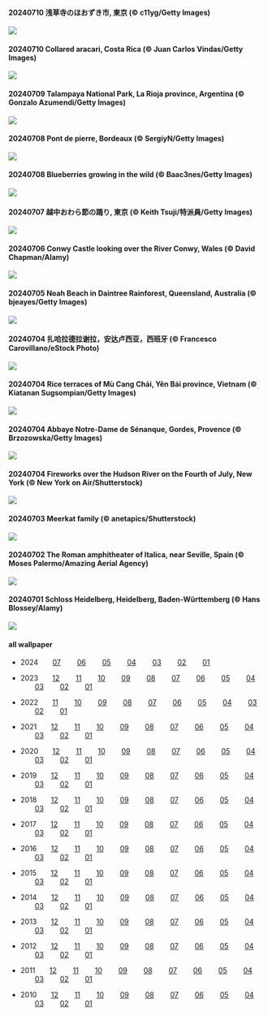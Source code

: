 #### 20240710 浅草寺のほおずき市, 東京 (© c11yg/Getty Images)

![](images/2024-07/20240710_Lanternplant_1920x1080.jpg)

#### 20240710 Collared aracari, Costa Rica (© Juan Carlos Vindas/Getty Images)

![](images/2024-07/20240710_CollaredAracari_1920x1080.jpg)

#### 20240709 Talampaya National Park, La Rioja province, Argentina (© Gonzalo Azumendi/Getty Images)

![](images/2024-07/20240709_TalampayaNP_1920x1080.jpg)

#### 20240708 Pont de pierre, Bordeaux (© SergiyN/Getty Images)

![](images/2024-07/20240708_PontBordeaux_1920x1080.jpg)

#### 20240708 Blueberries growing in the wild (© Baac3nes/Getty Images)

![](images/2024-07/20240708_NorwayBlueberries_1920x1080.jpg)

#### 20240707 越中おわら節の踊り, 東京 (© Keith Tsuji/特派員/Getty Images)

![](images/2024-07/20240707_Tanabata_1920x1080.jpg)

#### 20240706 Conwy Castle looking over the River Conwy, Wales (© David Chapman/Alamy)

![](images/2024-07/20240706_ConwyRiver_1920x1080.jpg)

#### 20240705 Noah Beach in Daintree Rainforest, Queensland, Australia (© bjeayes/Getty Images)

![](images/2024-07/20240705_NoahBeach_1920x1080.jpg)

#### 20240704 扎哈拉德拉谢拉，安达卢西亚，西班牙 (© Francesco Carovillano/eStock Photo)

![](images/2024-07/20240704_ZaharaDeLaSierra_1920x1080.jpg)

#### 20240704 Rice terraces of Mù Cang Chải, Yên Bái province, Vietnam (© Kiatanan Sugsompian/Getty Images)

![](images/2024-07/20240704_YenBaiTerraces_1920x1080.jpg)

#### 20240704 Abbaye Notre-Dame de Sénanque, Gordes, Provence (© Brzozowska/Getty Images)

![](images/2024-07/20240704_SenanqueAbbey_1920x1080.jpg)

#### 20240704 Fireworks over the Hudson River on the Fourth of July, New York (© New York on Air/Shutterstock)

![](images/2024-07/20240704_HudsonFireworks_1920x1080.jpg)

#### 20240703 Meerkat family (© anetapics/Shutterstock)

![](images/2024-07/20240703_MeerkatManor_1920x1080.jpg)

#### 20240702 The Roman amphitheater of Italica, near Seville, Spain (© Moses Palermo/Amazing Aerial Agency)

![](images/2024-07/20240702_ItalicaRuins_1920x1080.jpg)

#### 20240701 Schloss Heidelberg, Heidelberg, Baden-Württemberg (© Hans Blossey/Alamy)

![](images/2024-07/20240701_HeidelbergCastle_1920x1080.jpg)





#### all wallpaper



- 2024&emsp;&emsp;[07](images/2024-07/README.md) &emsp;&emsp;[06](images/2024-06/README.md) &emsp;&emsp;[05](images/2024-05/README.md) &emsp;&emsp;[04](images/2024-04/README.md) &emsp;&emsp;[03](images/2024-03/README.md) &emsp;&emsp;[02](images/2024-02/README.md) &emsp;&emsp;[01](images/2024-01/README.md) 

- 2023&emsp;&emsp;[12](images/2023-12/README.md) &emsp;&emsp;[11](images/2023-11/README.md) &emsp;&emsp;[10](images/2023-10/README.md) &emsp;&emsp;[09](images/2023-09/README.md) &emsp;&emsp;[08](images/2023-08/README.md) &emsp;&emsp;[07](images/2023-07/README.md) &emsp;&emsp;[06](images/2023-06/README.md) &emsp;&emsp;[05](images/2023-05/README.md) &emsp;&emsp;[04](images/2023-04/README.md) &emsp;&emsp;[03](images/2023-03/README.md) &emsp;&emsp;[02](images/2023-02/README.md) &emsp;&emsp;[01](images/2023-01/README.md) 

- 2022&emsp;&emsp;[11](images/2022-11/README.md) &emsp;&emsp;[10](images/2022-10/README.md) &emsp;&emsp;[09](images/2022-09/README.md) &emsp;&emsp;[08](images/2022-08/README.md) &emsp;&emsp;[07](images/2022-07/README.md) &emsp;&emsp;[06](images/2022-06/README.md) &emsp;&emsp;[05](images/2022-05/README.md) &emsp;&emsp;[04](images/2022-04/README.md) &emsp;&emsp;[03](images/2022-03/README.md) &emsp;&emsp;[02](images/2022-02/README.md) &emsp;&emsp;[01](images/2022-01/README.md) 

- 2021&emsp;&emsp;[12](https://github.com/janonden/bing-wallpaper/blob/2021/images/2021-12/README.md) &emsp;&emsp;[11](https://github.com/janonden/bing-wallpaper/blob/2021/images/2021-11/README.md) &emsp;&emsp;[10](https://github.com/janonden/bing-wallpaper/blob/2021/images/2021-10/README.md) &emsp;&emsp;[09](https://github.com/janonden/bing-wallpaper/blob/2021/images/2021-09/README.md) &emsp;&emsp;[08](https://github.com/janonden/bing-wallpaper/blob/2021/images/2021-08/README.md) &emsp;&emsp;[07](https://github.com/janonden/bing-wallpaper/blob/2021/images/2021-07/README.md) &emsp;&emsp;[06](https://github.com/janonden/bing-wallpaper/blob/2021/images/2021-06/README.md) &emsp;&emsp;[05](https://github.com/janonden/bing-wallpaper/blob/2021/images/2021-05/README.md) &emsp;&emsp;[04](https://github.com/janonden/bing-wallpaper/blob/2021/images/2021-04/README.md) &emsp;&emsp;[03](https://github.com/janonden/bing-wallpaper/blob/2021/images/2021-03/README.md) &emsp;&emsp;[02](https://github.com/janonden/bing-wallpaper/blob/2021/images/2021-02/README.md) &emsp;&emsp;[01](https://github.com/janonden/bing-wallpaper/blob/2021/images/2021-01/README.md) 

- 2020&emsp;&emsp;[12](https://github.com/janonden/bing-wallpaper/blob/2020/images/2020-12/README.md) &emsp;&emsp;[11](https://github.com/janonden/bing-wallpaper/blob/2020/images/2020-11/README.md) &emsp;&emsp;[10](https://github.com/janonden/bing-wallpaper/blob/2020/images/2020-10/README.md) &emsp;&emsp;[09](https://github.com/janonden/bing-wallpaper/blob/2020/images/2020-09/README.md) &emsp;&emsp;[08](https://github.com/janonden/bing-wallpaper/blob/2020/images/2020-08/README.md) &emsp;&emsp;[07](https://github.com/janonden/bing-wallpaper/blob/2020/images/2020-07/README.md) &emsp;&emsp;[06](https://github.com/janonden/bing-wallpaper/blob/2020/images/2020-06/README.md) &emsp;&emsp;[05](https://github.com/janonden/bing-wallpaper/blob/2020/images/2020-05/README.md) &emsp;&emsp;[04](https://github.com/janonden/bing-wallpaper/blob/2020/images/2020-04/README.md) &emsp;&emsp;[03](https://github.com/janonden/bing-wallpaper/blob/2020/images/2020-03/README.md) &emsp;&emsp;[02](https://github.com/janonden/bing-wallpaper/blob/2020/images/2020-02/README.md) &emsp;&emsp;[01](https://github.com/janonden/bing-wallpaper/blob/2020/images/2020-01/README.md) 

- 2019&emsp;&emsp;[12](https://github.com/janonden/bing-wallpaper/blob/2019/images/2019-12/README.md) &emsp;&emsp;[11](https://github.com/janonden/bing-wallpaper/blob/2019/images/2019-11/README.md) &emsp;&emsp;[10](https://github.com/janonden/bing-wallpaper/blob/2019/images/2019-10/README.md) &emsp;&emsp;[09](https://github.com/janonden/bing-wallpaper/blob/2019/images/2019-09/README.md) &emsp;&emsp;[08](https://github.com/janonden/bing-wallpaper/blob/2019/images/2019-08/README.md) &emsp;&emsp;[07](https://github.com/janonden/bing-wallpaper/blob/2019/images/2019-07/README.md) &emsp;&emsp;[06](https://github.com/janonden/bing-wallpaper/blob/2019/images/2019-06/README.md) &emsp;&emsp;[05](https://github.com/janonden/bing-wallpaper/blob/2019/images/2019-05/README.md) &emsp;&emsp;[04](https://github.com/janonden/bing-wallpaper/blob/2019/images/2019-04/README.md) &emsp;&emsp;[03](https://github.com/janonden/bing-wallpaper/blob/2019/images/2019-03/README.md) &emsp;&emsp;[02](https://github.com/janonden/bing-wallpaper/blob/2019/images/2019-02/README.md) &emsp;&emsp;[01](https://github.com/janonden/bing-wallpaper/blob/2019/images/2019-01/README.md) 

- 2018&emsp;&emsp;[12](https://github.com/janonden/bing-wallpaper/blob/2018/images/2018-12/README.md) &emsp;&emsp;[11](https://github.com/janonden/bing-wallpaper/blob/2018/images/2018-11/README.md) &emsp;&emsp;[10](https://github.com/janonden/bing-wallpaper/blob/2018/images/2018-10/README.md) &emsp;&emsp;[09](https://github.com/janonden/bing-wallpaper/blob/2018/images/2018-09/README.md) &emsp;&emsp;[08](https://github.com/janonden/bing-wallpaper/blob/2018/images/2018-08/README.md) &emsp;&emsp;[07](https://github.com/janonden/bing-wallpaper/blob/2018/images/2018-07/README.md) &emsp;&emsp;[06](https://github.com/janonden/bing-wallpaper/blob/2018/images/2018-06/README.md) &emsp;&emsp;[05](https://github.com/janonden/bing-wallpaper/blob/2018/images/2018-05/README.md) &emsp;&emsp;[04](https://github.com/janonden/bing-wallpaper/blob/2018/images/2018-04/README.md) &emsp;&emsp;[03](https://github.com/janonden/bing-wallpaper/blob/2018/images/2018-03/README.md) &emsp;&emsp;[02](https://github.com/janonden/bing-wallpaper/blob/2018/images/2018-02/README.md) &emsp;&emsp;[01](https://github.com/janonden/bing-wallpaper/blob/2018/images/2018-01/README.md) 

- 2017&emsp;&emsp;[12](https://github.com/janonden/bing-wallpaper/blob/2017/images/2017-12/README.md) &emsp;&emsp;[11](https://github.com/janonden/bing-wallpaper/blob/2017/images/2017-11/README.md) &emsp;&emsp;[10](https://github.com/janonden/bing-wallpaper/blob/2017/images/2017-10/README.md) &emsp;&emsp;[09](https://github.com/janonden/bing-wallpaper/blob/2017/images/2017-09/README.md) &emsp;&emsp;[08](https://github.com/janonden/bing-wallpaper/blob/2017/images/2017-08/README.md) &emsp;&emsp;[07](https://github.com/janonden/bing-wallpaper/blob/2017/images/2017-07/README.md) &emsp;&emsp;[06](https://github.com/janonden/bing-wallpaper/blob/2017/images/2017-06/README.md) &emsp;&emsp;[05](https://github.com/janonden/bing-wallpaper/blob/2017/images/2017-05/README.md) &emsp;&emsp;[04](https://github.com/janonden/bing-wallpaper/blob/2017/images/2017-04/README.md) &emsp;&emsp;[03](https://github.com/janonden/bing-wallpaper/blob/2017/images/2017-03/README.md) &emsp;&emsp;[02](https://github.com/janonden/bing-wallpaper/blob/2017/images/2017-02/README.md) &emsp;&emsp;[01](https://github.com/janonden/bing-wallpaper/blob/2017/images/2017-01/README.md) 

- 2016&emsp;&emsp;[12](https://github.com/janonden/bing-wallpaper/blob/2016/images/2016-12/README.md) &emsp;&emsp;[11](https://github.com/janonden/bing-wallpaper/blob/2016/images/2016-11/README.md) &emsp;&emsp;[10](https://github.com/janonden/bing-wallpaper/blob/2016/images/2016-10/README.md) &emsp;&emsp;[09](https://github.com/janonden/bing-wallpaper/blob/2016/images/2016-09/README.md) &emsp;&emsp;[08](https://github.com/janonden/bing-wallpaper/blob/2016/images/2016-08/README.md) &emsp;&emsp;[07](https://github.com/janonden/bing-wallpaper/blob/2016/images/2016-07/README.md) &emsp;&emsp;[06](https://github.com/janonden/bing-wallpaper/blob/2016/images/2016-06/README.md) &emsp;&emsp;[05](https://github.com/janonden/bing-wallpaper/blob/2016/images/2016-05/README.md) &emsp;&emsp;[04](https://github.com/janonden/bing-wallpaper/blob/2016/images/2016-04/README.md) &emsp;&emsp;[03](https://github.com/janonden/bing-wallpaper/blob/2016/images/2016-03/README.md) &emsp;&emsp;[02](https://github.com/janonden/bing-wallpaper/blob/2016/images/2016-02/README.md) &emsp;&emsp;[01](https://github.com/janonden/bing-wallpaper/blob/2016/images/2016-01/README.md) 

- 2015&emsp;&emsp;[12](https://github.com/janonden/bing-wallpaper/blob/2015/images/2015-12/README.md) &emsp;&emsp;[11](https://github.com/janonden/bing-wallpaper/blob/2015/images/2015-11/README.md) &emsp;&emsp;[10](https://github.com/janonden/bing-wallpaper/blob/2015/images/2015-10/README.md) &emsp;&emsp;[09](https://github.com/janonden/bing-wallpaper/blob/2015/images/2015-09/README.md) &emsp;&emsp;[08](https://github.com/janonden/bing-wallpaper/blob/2015/images/2015-08/README.md) &emsp;&emsp;[07](https://github.com/janonden/bing-wallpaper/blob/2015/images/2015-07/README.md) &emsp;&emsp;[06](https://github.com/janonden/bing-wallpaper/blob/2015/images/2015-06/README.md) &emsp;&emsp;[05](https://github.com/janonden/bing-wallpaper/blob/2015/images/2015-05/README.md) &emsp;&emsp;[04](https://github.com/janonden/bing-wallpaper/blob/2015/images/2015-04/README.md) &emsp;&emsp;[03](https://github.com/janonden/bing-wallpaper/blob/2015/images/2015-03/README.md) &emsp;&emsp;[02](https://github.com/janonden/bing-wallpaper/blob/2015/images/2015-02/README.md) &emsp;&emsp;[01](https://github.com/janonden/bing-wallpaper/blob/2015/images/2015-01/README.md) 

- 2014&emsp;&emsp;[12](https://github.com/janonden/bing-wallpaper/blob/2014/images/2014-12/README.md) &emsp;&emsp;[11](https://github.com/janonden/bing-wallpaper/blob/2014/images/2014-11/README.md) &emsp;&emsp;[10](https://github.com/janonden/bing-wallpaper/blob/2014/images/2014-10/README.md) &emsp;&emsp;[09](https://github.com/janonden/bing-wallpaper/blob/2014/images/2014-09/README.md) &emsp;&emsp;[08](https://github.com/janonden/bing-wallpaper/blob/2014/images/2014-08/README.md) &emsp;&emsp;[07](https://github.com/janonden/bing-wallpaper/blob/2014/images/2014-07/README.md) &emsp;&emsp;[06](https://github.com/janonden/bing-wallpaper/blob/2014/images/2014-06/README.md) &emsp;&emsp;[05](https://github.com/janonden/bing-wallpaper/blob/2014/images/2014-05/README.md) &emsp;&emsp;[04](https://github.com/janonden/bing-wallpaper/blob/2014/images/2014-04/README.md) &emsp;&emsp;[03](https://github.com/janonden/bing-wallpaper/blob/2014/images/2014-03/README.md) &emsp;&emsp;[02](https://github.com/janonden/bing-wallpaper/blob/2014/images/2014-02/README.md) &emsp;&emsp;[01](https://github.com/janonden/bing-wallpaper/blob/2014/images/2014-01/README.md) 

- 2013&emsp;&emsp;[12](https://github.com/janonden/bing-wallpaper/blob/2013/images/2013-12/README.md) &emsp;&emsp;[11](https://github.com/janonden/bing-wallpaper/blob/2013/images/2013-11/README.md) &emsp;&emsp;[10](https://github.com/janonden/bing-wallpaper/blob/2013/images/2013-10/README.md) &emsp;&emsp;[09](https://github.com/janonden/bing-wallpaper/blob/2013/images/2013-09/README.md) &emsp;&emsp;[08](https://github.com/janonden/bing-wallpaper/blob/2013/images/2013-08/README.md) &emsp;&emsp;[07](https://github.com/janonden/bing-wallpaper/blob/2013/images/2013-07/README.md) &emsp;&emsp;[06](https://github.com/janonden/bing-wallpaper/blob/2013/images/2013-06/README.md) &emsp;&emsp;[05](https://github.com/janonden/bing-wallpaper/blob/2013/images/2013-05/README.md) &emsp;&emsp;[04](https://github.com/janonden/bing-wallpaper/blob/2013/images/2013-04/README.md) &emsp;&emsp;[03](https://github.com/janonden/bing-wallpaper/blob/2013/images/2013-03/README.md) &emsp;&emsp;[02](https://github.com/janonden/bing-wallpaper/blob/2013/images/2013-02/README.md) &emsp;&emsp;[01](https://github.com/janonden/bing-wallpaper/blob/2013/images/2013-01/README.md) 

- 2012&emsp;&emsp;[12](https://github.com/janonden/bing-wallpaper/blob/2012/images/2012-12/README.md) &emsp;&emsp;[11](https://github.com/janonden/bing-wallpaper/blob/2012/images/2012-11/README.md) &emsp;&emsp;[10](https://github.com/janonden/bing-wallpaper/blob/2012/images/2012-10/README.md) &emsp;&emsp;[09](https://github.com/janonden/bing-wallpaper/blob/2012/images/2012-09/README.md) &emsp;&emsp;[08](https://github.com/janonden/bing-wallpaper/blob/2012/images/2012-08/README.md) &emsp;&emsp;[07](https://github.com/janonden/bing-wallpaper/blob/2012/images/2012-07/README.md) &emsp;&emsp;[06](https://github.com/janonden/bing-wallpaper/blob/2012/images/2012-06/README.md) &emsp;&emsp;[05](https://github.com/janonden/bing-wallpaper/blob/2012/images/2012-05/README.md) &emsp;&emsp;[04](https://github.com/janonden/bing-wallpaper/blob/2012/images/2012-04/README.md) &emsp;&emsp;[03](https://github.com/janonden/bing-wallpaper/blob/2012/images/2012-03/README.md) &emsp;&emsp;[02](https://github.com/janonden/bing-wallpaper/blob/2012/images/2012-02/README.md) &emsp;&emsp;[01](https://github.com/janonden/bing-wallpaper/blob/2012/images/2012-01/README.md) 

- 2011&emsp;&emsp;[12](https://github.com/janonden/bing-wallpaper/blob/2011/images/2011-12/README.md) &emsp;&emsp;[11](https://github.com/janonden/bing-wallpaper/blob/2011/images/2011-11/README.md) &emsp;&emsp;[10](https://github.com/janonden/bing-wallpaper/blob/2011/images/2011-10/README.md) &emsp;&emsp;[09](https://github.com/janonden/bing-wallpaper/blob/2011/images/2011-09/README.md) &emsp;&emsp;[08](https://github.com/janonden/bing-wallpaper/blob/2011/images/2011-08/README.md) &emsp;&emsp;[07](https://github.com/janonden/bing-wallpaper/blob/2011/images/2011-07/README.md) &emsp;&emsp;[06](https://github.com/janonden/bing-wallpaper/blob/2011/images/2011-06/README.md) &emsp;&emsp;[05](https://github.com/janonden/bing-wallpaper/blob/2011/images/2011-05/README.md) &emsp;&emsp;[04](https://github.com/janonden/bing-wallpaper/blob/2011/images/2011-04/README.md) &emsp;&emsp;[03](https://github.com/janonden/bing-wallpaper/blob/2011/images/2011-03/README.md) &emsp;&emsp;[02](https://github.com/janonden/bing-wallpaper/blob/2011/images/2011-02/README.md) &emsp;&emsp;[01](https://github.com/janonden/bing-wallpaper/blob/2011/images/2011-01/README.md) 

- 2010&emsp;&emsp;[12](https://github.com/janonden/bing-wallpaper/blob/2010/images/2010-12/README.md) &emsp;&emsp;[11](https://github.com/janonden/bing-wallpaper/blob/2010/images/2010-11/README.md) &emsp;&emsp;[10](https://github.com/janonden/bing-wallpaper/blob/2010/images/2010-10/README.md) &emsp;&emsp;[09](https://github.com/janonden/bing-wallpaper/blob/2010/images/2010-09/README.md) &emsp;&emsp;[08](https://github.com/janonden/bing-wallpaper/blob/2010/images/2010-08/README.md) &emsp;&emsp;[07](https://github.com/janonden/bing-wallpaper/blob/2010/images/2010-07/README.md) &emsp;&emsp;[06](https://github.com/janonden/bing-wallpaper/blob/2010/images/2010-06/README.md) &emsp;&emsp;[05](https://github.com/janonden/bing-wallpaper/blob/2010/images/2010-05/README.md) &emsp;&emsp;[04](https://github.com/janonden/bing-wallpaper/blob/2010/images/2010-04/README.md) &emsp;&emsp;[03](https://github.com/janonden/bing-wallpaper/blob/2010/images/2010-03/README.md) &emsp;&emsp;[02](https://github.com/janonden/bing-wallpaper/blob/2010/images/2010-02/README.md) &emsp;&emsp;[01](https://github.com/janonden/bing-wallpaper/blob/2010/images/2010-01/README.md) 

